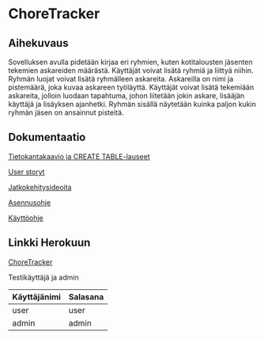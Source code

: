 # ChoreTracker

## Aihekuvaus

Sovelluksen avulla pidetään kirjaa eri ryhmien, kuten kotitalousten jäsenten tekemien askareiden määrästä. Käyttäjät voivat lisätä ryhmiä ja liittyä niihin. Ryhmän luojat voivat lisätä ryhmälleen askareita. Askareilla on nimi ja pistemäärä, joka kuvaa askareen työläyttä. Käyttäjät voivat lisätä tekemiään askareita, jolloin luodaan tapahtuma, johon liitetään jokin askare, lisääjän käyttäjä ja lisäyksen ajanhetki. Ryhmän sisällä näytetään kuinka paljon kukin ryhmän jäsen on ansainnut pisteitä.

## Dokumentaatio

[Tietokantakaavio ja CREATE TABLE-lauseet](https://github.com/HiskiR/ChoreTracker/blob/master/documentation/tietokantakaavioJaCreateTable.md)

[User storyt](https://github.com/HiskiR/ChoreTracker/blob/master/documentation/user_stories.md)

[Jatkokehitysideoita](https://github.com/HiskiR/ChoreTracker/blob/master/documentation/jatkokehitysideat.md)

[Asennusohje](https://github.com/HiskiR/ChoreTracker/blob/master/documentation/asennusohje.md)

[Käyttöohje](https://github.com/HiskiR/ChoreTracker/blob/master/documentation/kayttoohje.md)

## Linkki Herokuun
[ChoreTracker](http://tsoha-choretracker.herokuapp.com)

Testikäyttäjä ja admin

Käyttäjänimi | Salasana
------------ | --------
user | user
admin | admin

